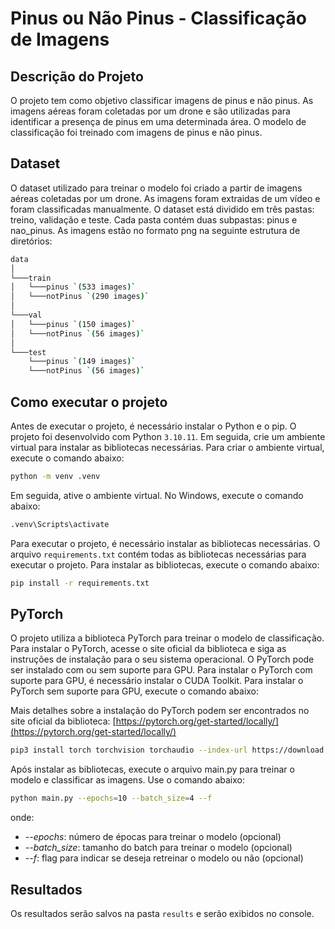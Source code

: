 # Pinus ou Não Pinus - Classificação de Imagens

## Descrição do Projeto

O projeto tem como objetivo classificar imagens de pinus e não pinus. As imagens aéreas foram coletadas por um drone e são utilizadas para identificar a presença de pinus em uma determinada área. O modelo de classificação foi treinado com imagens de pinus e não pinus.

## Dataset

O dataset utilizado para treinar o modelo foi criado a partir de imagens aéreas coletadas por um drone. As imagens foram extraidas de um vídeo e foram classificadas manualmente. O dataset está dividido em três pastas: treino, validação e teste. Cada pasta contém duas subpastas: pinus e nao_pinus. As imagens estão no formato png na seguinte estrutura de diretórios:

```bash
data
│
└───train
│   └───pinus `(533 images)`
│   └───notPinus `(290 images)`
│
└───val
│   └───pinus `(150 images)`
│   └───notPinus `(56 images)`
│
└───test
    └───pinus `(149 images)`
    └───notPinus `(56 images)`
```

## Como executar o projeto

Antes de executar o projeto, é necessário instalar o Python e o pip. O projeto foi desenvolvido com Python `3.10.11`. Em seguida, crie um ambiente virtual para instalar as bibliotecas necessárias. Para criar o ambiente virtual, execute o comando abaixo:

```bash
python -m venv .venv
```

Em seguida, ative o ambiente virtual. No Windows, execute o comando abaixo:

```bash
.venv\Scripts\activate
```

Para executar o projeto, é necessário instalar as bibliotecas necessárias. O arquivo `requirements.txt` contém todas as bibliotecas necessárias para executar o projeto. Para instalar as bibliotecas, execute o comando abaixo:

```bash
pip install -r requirements.txt
```

## PyTorch

O projeto utiliza a biblioteca PyTorch para treinar o modelo de classificação. Para instalar o PyTorch, acesse o site oficial da biblioteca e siga as instruções de instalação para o seu sistema operacional. O PyTorch pode ser instalado com ou sem suporte para GPU. Para instalar o PyTorch com suporte para GPU, é necessário instalar o CUDA Toolkit. Para instalar o PyTorch sem suporte para GPU, execute o comando abaixo:

Mais detalhes sobre a instalação do PyTorch podem ser encontrados no site oficial da biblioteca: [https://pytorch.org/get-started/locally/](https://pytorch.org/get-started/locally/)

```bash
pip3 install torch torchvision torchaudio --index-url https://download.pytorch.org/whl/cu118
```

Após instalar as bibliotecas, execute o arquivo main.py para treinar o modelo e classificar as imagens. Use o comando abaixo:

```bash
python main.py --epochs=10 --batch_size=4 --f
```

onde:
- *--epochs*: número de épocas para treinar o modelo (opcional)
- *--batch_size*: tamanho do batch para treinar o modelo (opcional)
- *--f*: flag para indicar se deseja retreinar o modelo ou não (opcional)

## Resultados

Os resultados serão salvos na pasta `results` e serão exibidos no console.
